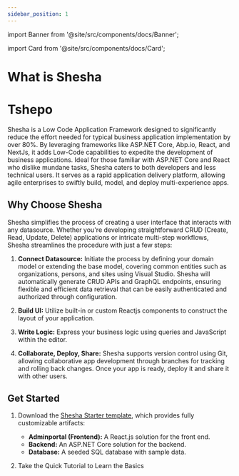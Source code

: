 ```yaml
---
sidebar_position: 1
---
```


import Banner from '@site/src/components/docs/Banner';

import Card from '@site/src/components/docs/Card';

# What is Shesha

# Tshepo

Shesha is a Low Code Application Framework designed to significantly reduce the effort needed for typical business application implementation by over 80%. By leveraging frameworks like ASP.NET Core, Abp.io, React, and NextJs, it adds Low-Code capabilities to expedite the development of business applications. Ideal for those familiar with ASP.NET Core and React who dislike mundane tasks, Shesha caters to both developers and less technical users. It serves as a rapid application delivery platform, allowing agile enterprises to swiftly build, model, and deploy multi-experience apps.

<Banner url="https://www.youtube.com/embed/JGy7lc5WAwE?autoplay=1&controls=0" type={1}/>

## Why Choose Shesha

Shesha simplifies the process of creating a user interface that interacts with any datasource. Whether you're developing straightforward CRUD (Create, Read, Update, Delete) applications or intricate multi-step workflows, Shesha streamlines the procedure with just a few steps:

1. **Connect Datasource:** Initiate the process by defining your domain model or extending the base model, covering common entities such as organizations, persons, and sites using Visual Studio. Shesha will automatically generate CRUD APIs and GraphQL endpoints, ensuring flexible and efficient data retrieval that can be easily authenticated and authorized through configuration.

2. **Build UI:** Utilize built-in or custom Reactjs components to construct the layout of your application.

3. **Write Logic:** Express your business logic using queries and JavaScript within the editor.

4. **Collaborate, Deploy, Share:** Shesha supports version control using Git, allowing collaborative app development through branches for tracking and rolling back changes. Once your app is ready, deploy it and share it with other users.

## Get Started

1. Download the <a href="https://www.shesha.io/get-started-with-shesha">Shesha Starter template</a>, which provides fully customizable artifacts:

   - **Adminportal (Frontend):** A React.js solution for the front end.
   - **Backend:** An ASP.NET Core solution for the backend.
   - **Database:** A seeded SQL database with sample data.

2. Take the Quick Tutorial to Learn the Basics

<Card title='Build your first app' url='/docs/get-started/tutorial/the-basics' description='A quickstart guide to help you build an app using Shesha'/>
